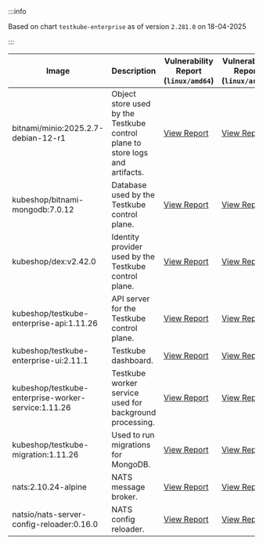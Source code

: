 :::info

Based on chart `testkube-enterprise` as of version `2.281.0` on 18-04-2025

:::

| Image | Description | Vulnerability Report (`linux/amd64`) | Vulnerability Report (`linux/arm64`) | Docker Image |
|-------|-------------|----------------------------------------|----------------------------------------|--------------|
| bitnami/minio:2025.2.7-debian-12-r1 | Object store used by the Testkube control plane to store logs and artifacts. | [View Report](./minio-2025.2.7-debian-12-r1_linux_amd64.md) | [View Report](./minio-2025.2.7-debian-12-r1_linux_arm64.md) | [View Image](https://hub.docker.com/layers/bitnami/minio/2025.2.7-debian-12-r1/images/sha256-6200cedfbe0d340913f74f16f93dcd203ec89702c7f120abf45b4bbbea3689cf?context=explore) |
| kubeshop/bitnami-mongodb:7.0.12 | Database used by the Testkube control plane. | [View Report](./bitnami-mongodb-7.0.12_linux_amd64.md) | [View Report](./bitnami-mongodb-7.0.12_linux_arm64.md) | [View Image](https://hub.docker.com/layers/kubeshop/bitnami-mongodb/7.0.12/images/sha256-43aa0e5c2e3eff47a9d82ab89e3d0bdde515b9b64628d328a18342e1facba8aa?context=explore) |
| kubeshop/dex:v2.42.0 | Identity provider used by the Testkube control plane. | [View Report](./dex-v2.42.0_linux_amd64.md) | [View Report](./dex-v2.42.0_linux_arm64.md) | [View Image](https://hub.docker.com/layers/kubeshop/dex/v2.42.0/images/sha256-10dc393947e2d04dd8c0972ccf405e6f47aba0b694af059c94aa9d249d69ae1b?context=explore) |
| kubeshop/testkube-enterprise-api:1.11.26 | API server for the Testkube control plane. | [View Report](./testkube-enterprise-api-1.11.26_linux_amd64.md) | [View Report](./testkube-enterprise-api-1.11.26_linux_arm64.md) | [View Image](https://hub.docker.com/layers/kubeshop/testkube-enterprise-api/1.11.26/images/sha256-8b60eb82a0858f412c16636aae3fc6cd210a91a0f79363ee272eefcdebf2f708?context=explore) |
| kubeshop/testkube-enterprise-ui:2.11.1 | Testkube dashboard. | [View Report](./testkube-enterprise-ui-2.11.1_linux_amd64.md) | [View Report](./testkube-enterprise-ui-2.11.1_linux_arm64.md) | [View Image](https://hub.docker.com/layers/kubeshop/testkube-enterprise-ui/2.11.1/images/sha256-9cc8654d9716803791e25f5f45025db3f3312462c714e7707111b5d6ee20ee73?context=explore) |
| kubeshop/testkube-enterprise-worker-service:1.11.26 | Testkube worker service used for background processing. | [View Report](./testkube-enterprise-worker-service-1.11.26_linux_amd64.md) | [View Report](./testkube-enterprise-worker-service-1.11.26_linux_arm64.md) | [View Image](https://hub.docker.com/layers/kubeshop/testkube-enterprise-worker-service/1.11.26/images/sha256-52b07c797656b89312b160b2b80f84a451e17047cb682729019894cd6797fc1a?context=explore) |
| kubeshop/testkube-migration:1.11.26 | Used to run migrations for MongoDB. | [View Report](./testkube-migration-1.11.26_linux_amd64.md) | [View Report](./testkube-migration-1.11.26_linux_arm64.md) | [View Image](https://hub.docker.com/layers/kubeshop/testkube-migration/1.11.26/images/sha256-af21621c65797fc01bebe68afe2f44d156ffa52dcea8be6b43667e7afef3559a?context=explore) |
| nats:2.10.24-alpine | NATS message broker. | [View Report](./nats-2.10.24-alpine_linux_amd64.md) | [View Report](./nats-2.10.24-alpine_linux_arm64.md) | [View Image](https://hub.docker.com/layers/library/nats/2.10.24-alpine/images/sha256-d13ec5ce79a02e1be937820dd36db611e25bd0c08cd9947fa9a5d52a56bf91fc?context=explore) |
| natsio/nats-server-config-reloader:0.16.0 | NATS config reloader. | [View Report](./nats-server-config-reloader-0.16.0_linux_amd64.md) | [View Report](./nats-server-config-reloader-0.16.0_linux_arm64.md) | [View Image](https://hub.docker.com/layers/natsio/nats-server-config-reloader/0.16.0/images/sha256-6e1f185d0f39fdf6032872bd20f1ce134d4e18c923d55f7cf93d40afcf6a8ffe?context=explore) |
